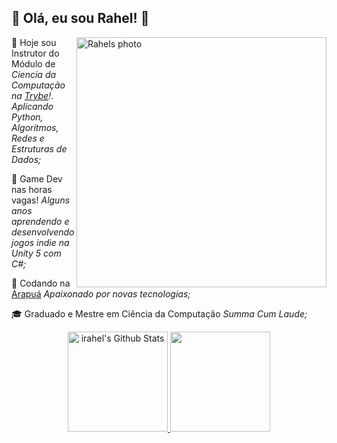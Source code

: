 ## 👋 Olá, eu sou Rahel! 🐍

<img align="right" width="400" alt="Rahels photo" src="https://i.ibb.co/VNYQ2qF/rael-celeste.png"  />

💚 Hoje sou Instrutor do Módulo de *Ciencia da Computação na [Trybe](https://github.com/betrybe)!*.
_Aplicando Python, Algoritmos, Redes e Estruturas de Dados;_

👾 Game Dev nas horas vagas!
_Alguns anos aprendendo e desenvolvendo jogos indie na Unity 5 com C#;_

🐝 Codando na [Arapuá]([https://github.com/betrybe](https://github.com/arapua))
_Apaixonado por novas tecnologias;_

🎓 Graduado e Mestre em Ciência da Computação
_Summa Cum Laude;_


<div align="center">
  <a href="https://github.com/irahel">
  <img height="160em" src="https://github-readme-stats.vercel.app/api?username=irahel&include_all_commits=true&count_private=true&show_icons=true&line_height=20&title_color=BB0000&icon_color=BB0000&text_color=D3D3D3&bg_color=0,000000,4A0000" alt="irahel's Github Stats">
  <img height="160em" src="https://github-readme-stats.vercel.app/api/top-langs/?username=irahel&layout=compact&title_color=BB0000&text_color=FFFFFF&bg_color=0,000000,4A0000"/>
</div>

